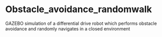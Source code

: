 # Obstacle_avoidance_randomwalk
GAZEBO simulation of a differential drive robot which performs obstacle avoidance and randomly navigates in a closed environment
